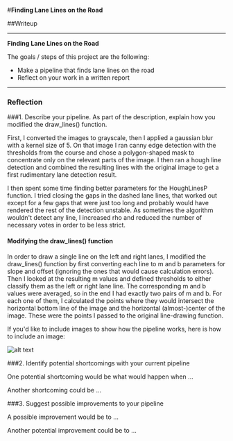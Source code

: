 #**Finding Lane Lines on the Road** 

##Writeup

---

**Finding Lane Lines on the Road**

The goals / steps of this project are the following:
* Make a pipeline that finds lane lines on the road
* Reflect on your work in a written report


[//]: # (Image References)

[image1]: ./examples/grayscale.jpg "Grayscale"

---

### Reflection

###1. Describe your pipeline. As part of the description, explain how you modified the draw_lines() function.

First, I converted the images to grayscale, then I applied a gaussian blur with a kernel size of 5. On that image I ran canny edge detection with the thresholds from the course and chose a polygon-shaped mask to concentrate only on the relevant parts of the image. I then ran a hough line detection and combined the resulting lines with the original image to get a first rudimentary lane detection result.

I then spent some time finding better parameters for the HoughLinesP function. I tried closing the gaps in the dashed lane lines, that worked out except for a few gaps that were just too long and probably would have rendered the rest of the detection unstable. As sometimes the algorithm wouldn't detect any line, I increased rho and reduced the number of necessary votes in order to be less strict.

#### Modifying the draw_lines() function
In order to draw a single line on the left and right lanes, I modified the draw_lines() function by first converting each line to m and b parameters for slope and offset (ignoring the ones that would cause calculation errors). Then I looked at the resulting m values and defined thresholds to either classify them as the left or right lane line. The corresponding m and b values were averaged, so in the end I had exactly two pairs of m and b. For each one of them, I calculated the points where they would intersect the horizontal bottom line of the image and the horizontal (almost-)center of the image. These were the points I passed to the original line-drawing function.

If you'd like to include images to show how the pipeline works, here is how to include an image: 

![alt text][image1]


###2. Identify potential shortcomings with your current pipeline


One potential shortcoming would be what would happen when ... 

Another shortcoming could be ...


###3. Suggest possible improvements to your pipeline

A possible improvement would be to ...

Another potential improvement could be to ...
